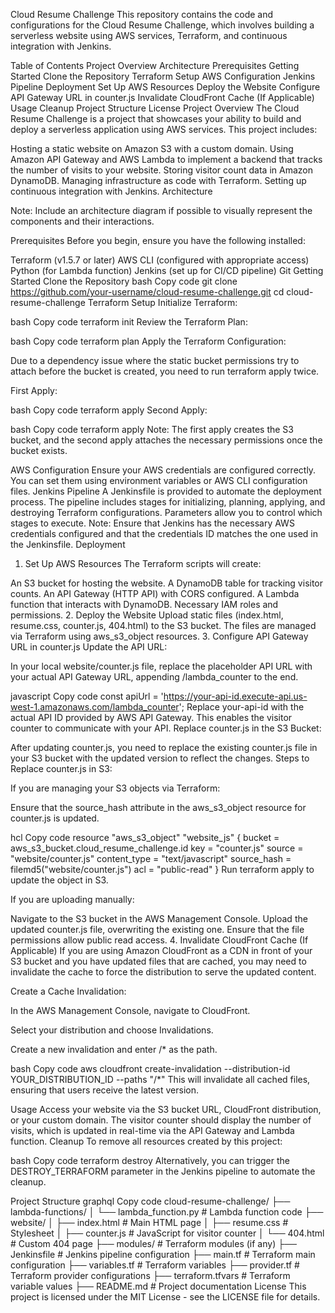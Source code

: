 Cloud Resume Challenge
This repository contains the code and configurations for the Cloud Resume Challenge, which involves building a serverless website using AWS services, Terraform, and continuous integration with Jenkins.

Table of Contents
Project Overview
Architecture
Prerequisites
Getting Started
Clone the Repository
Terraform Setup
AWS Configuration
Jenkins Pipeline
Deployment
Set Up AWS Resources
Deploy the Website
Configure API Gateway URL in counter.js
Invalidate CloudFront Cache (If Applicable)
Usage
Cleanup
Project Structure
License
Project Overview
The Cloud Resume Challenge is a project that showcases your ability to build and deploy a serverless application using AWS services. This project includes:

Hosting a static website on Amazon S3 with a custom domain.
Using Amazon API Gateway and AWS Lambda to implement a backend that tracks the number of visits to your website.
Storing visitor count data in Amazon DynamoDB.
Managing infrastructure as code with Terraform.
Setting up continuous integration with Jenkins.
Architecture

Note: Include an architecture diagram if possible to visually represent the components and their interactions.

Prerequisites
Before you begin, ensure you have the following installed:

Terraform (v1.5.7 or later)
AWS CLI (configured with appropriate access)
Python (for Lambda function)
Jenkins (set up for CI/CD pipeline)
Git
Getting Started
Clone the Repository
bash
Copy code
git clone https://github.com/your-username/cloud-resume-challenge.git
cd cloud-resume-challenge
Terraform Setup
Initialize Terraform:

bash
Copy code
terraform init
Review the Terraform Plan:

bash
Copy code
terraform plan
Apply the Terraform Configuration:

Due to a dependency issue where the static bucket permissions try to attach before the bucket is created, you need to run terraform apply twice.

First Apply:

bash
Copy code
terraform apply
Second Apply:

bash
Copy code
terraform apply
Note: The first apply creates the S3 bucket, and the second apply attaches the necessary permissions once the bucket exists.

AWS Configuration
Ensure your AWS credentials are configured correctly. You can set them using environment variables or AWS CLI configuration files.
Jenkins Pipeline
A Jenkinsfile is provided to automate the deployment process.
The pipeline includes stages for initializing, planning, applying, and destroying Terraform configurations.
Parameters allow you to control which stages to execute.
Note: Ensure that Jenkins has the necessary AWS credentials configured and that the credentials ID matches the one used in the Jenkinsfile.
Deployment
1. Set Up AWS Resources
The Terraform scripts will create:

An S3 bucket for hosting the website.
A DynamoDB table for tracking visitor counts.
An API Gateway (HTTP API) with CORS configured.
A Lambda function that interacts with DynamoDB.
Necessary IAM roles and permissions.
2. Deploy the Website
Upload static files (index.html, resume.css, counter.js, 404.html) to the S3 bucket.
The files are managed via Terraform using aws_s3_object resources.
3. Configure API Gateway URL in counter.js
Update the API URL:

In your local website/counter.js file, replace the placeholder API URL with your actual API Gateway URL, appending /lambda_counter to the end.

javascript
Copy code
const apiUrl = 'https://your-api-id.execute-api.us-west-1.amazonaws.com/lambda_counter';
Replace your-api-id with the actual API ID provided by AWS API Gateway.
This enables the visitor counter to communicate with your API.
Replace counter.js in the S3 Bucket:

After updating counter.js, you need to replace the existing counter.js file in your S3 bucket with the updated version to reflect the changes.
Steps to Replace counter.js in S3:

If you are managing your S3 objects via Terraform:

Ensure that the source_hash attribute in the aws_s3_object resource for counter.js is updated.

hcl
Copy code
resource "aws_s3_object" "website_js" {
  bucket        = aws_s3_bucket.cloud_resume_challenge.id
  key           = "counter.js"
  source        = "website/counter.js"
  content_type  = "text/javascript"
  source_hash   = filemd5("website/counter.js")
  acl           = "public-read"
}
Run terraform apply to update the object in S3.

If you are uploading manually:

Navigate to the S3 bucket in the AWS Management Console.
Upload the updated counter.js file, overwriting the existing one.
Ensure that the file permissions allow public read access.
4. Invalidate CloudFront Cache (If Applicable)
If you are using Amazon CloudFront as a CDN in front of your S3 bucket and you have updated files that are cached, you may need to invalidate the cache to force the distribution to serve the updated content.

Create a Cache Invalidation:

In the AWS Management Console, navigate to CloudFront.

Select your distribution and choose Invalidations.

Create a new invalidation and enter /* as the path.

bash
Copy code
aws cloudfront create-invalidation --distribution-id YOUR_DISTRIBUTION_ID --paths "/*"
This will invalidate all cached files, ensuring that users receive the latest version.

Usage
Access your website via the S3 bucket URL, CloudFront distribution, or your custom domain.
The visitor counter should display the number of visits, which is updated in real-time via the API Gateway and Lambda function.
Cleanup
To remove all resources created by this project:

bash
Copy code
terraform destroy
Alternatively, you can trigger the DESTROY_TERRAFORM parameter in the Jenkins pipeline to automate the cleanup.

Project Structure
graphql
Copy code
cloud-resume-challenge/
├── lambda-functions/
│   └── lambda_function.py       # Lambda function code
├── website/
│   ├── index.html               # Main HTML page
│   ├── resume.css               # Stylesheet
│   ├── counter.js               # JavaScript for visitor counter
│   └── 404.html                 # Custom 404 page
├── modules/                     # Terraform modules (if any)
├── Jenkinsfile                  # Jenkins pipeline configuration
├── main.tf                      # Terraform main configuration
├── variables.tf                 # Terraform variables
├── provider.tf                  # Terraform provider configurations
├── terraform.tfvars             # Terraform variable values
├── README.md                    # Project documentation
License
This project is licensed under the MIT License - see the LICENSE file for details.

